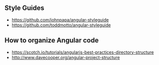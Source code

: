 ## Style Guides
* https://github.com/johnpapa/angular-styleguide
* https://github.com/toddmotto/angular-styleguide

## How to organize Angular code
* https://scotch.io/tutorials/angularjs-best-practices-directory-structure
* http://www.davecooper.org/angular-project-structure
